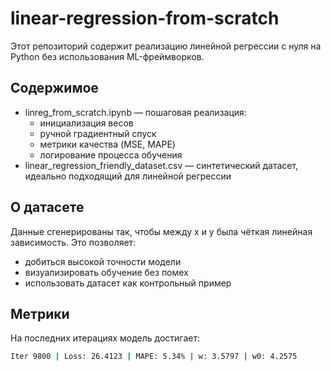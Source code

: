 # linear-regression-from-scratch
Этот репозиторий содержит реализацию линейной регрессии с нуля на Python без использования ML-фреймворков.

## Содержимое

- linreg_from_scratch.ipynb — пошаговая реализация:
  - инициализация весов
  - ручной градиентный спуск
  - метрики качества (MSE, MAPE)
  - логирование процесса обучения
- linear_regression_friendly_dataset.csv — синтетический датасет, идеально подходящий для линейной регрессии

## О датасете

Данные сгенерированы так, чтобы между x и y была чёткая линейная зависимость. Это позволяет:

- добиться высокой точности модели
- визуализировать обучение без помех
- использовать датасет как контрольный пример

## Метрики

На последних итерациях модель достигает:
```bash
Iter 9800 | Loss: 26.4123 | MAPE: 5.34% | w: 3.5797 | w0: 4.2575
```
